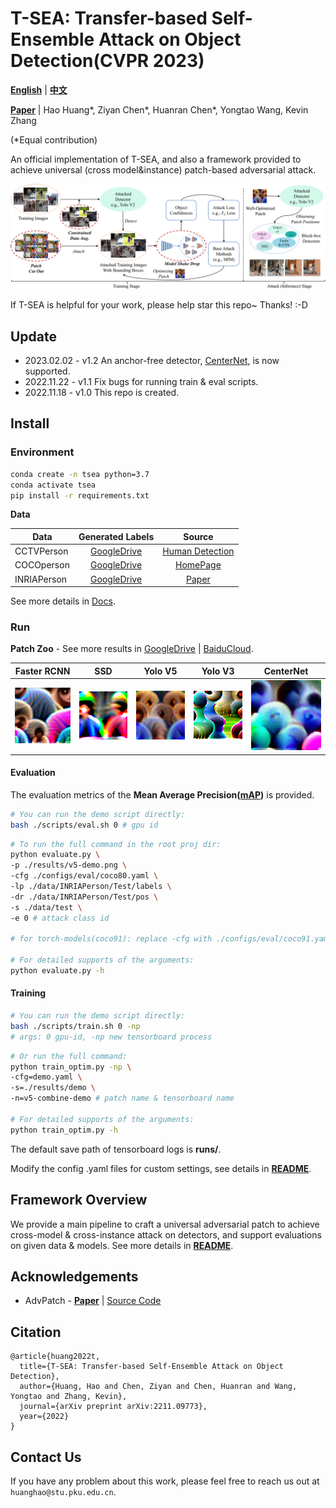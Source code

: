 # T-SEA: Transfer-based Self-Ensemble Attack on Object Detection(CVPR 2023)

[**English**](https://github.com/VDIGPKU/T-SEA/blob/main/README.md)
| [**中文**](https://github.com/VDIGPKU/T-SEA/blob/main/README-cn.md)


[**Paper**](https://arxiv.org/abs/2211.09773)
| Hao Huang*, Ziyan Chen*, Huanran Chen*, Yongtao Wang, Kevin Zhang

(*Equal contribution)

An official implementation of T-SEA, and also a framework provided to achieve universal (cross model&instance) patch-based adversarial attack.


![](readme/pipeline.png)

If T-SEA is helpful for your work, please help star this repo~ Thanks! :-D

## Update
* 2023.02.02 - v1.2 An anchor-free detector, [CenterNet](https://github.com/xingyizhou/CenterNet), is now supported.
* 2022.11.22 - v1.1 Fix bugs for running train & eval scripts.
* 2022.11.18 - v1.0 This repo is created.


## Install
### Environment

```bash
conda create -n tsea python=3.7
conda activate tsea
pip install -r requirements.txt
```

 **Data**

| Data        |                                             Generated Labels                                             |                                              Source                                              |                                            
|-------------|:--------------------------------------------------------------------------------------------------------:|:------------------------------------------------------------------------------------------------:|
| CCTVPerson  |  [GoogleDrive](https://drive.google.com/drive/folders/1R5DDNR0XPvSW-WyuCihDlPHf6C2XXb-o?usp=share_link)  |   [Human Detection](https://www.kaggle.com/datasets/constantinwerner/human-detection-dataset)    |
| COCOperson  |  [GoogleDrive](https://drive.google.com/drive/folders/1zKO6yXllhReiDS04WKkb6JIkxvAW2s_9?usp=share_link)  |                            [HomePage](https://cocodataset.org/#home)                             |
| INRIAPerson |  [GoogleDrive](https://drive.google.com/drive/folders/1zKO6yXllhReiDS04WKkb6JIkxvAW2s_9?usp=share_link)  |               [Paper](https://hal.inria.fr/docs/00/54/85/12/PDF/hog_cvpr2005.pdf)                |

See more details in [Docs](https://github.com/VDIGPKU/T-SEA/blob/main/readme/data.md).


### Run

**Patch Zoo** - See more results in [GoogleDrive](https://drive.google.com/drive/folders/1bGDf5fHVxajexKZUk22OMc5wag_adH-e?usp=share_link) | [BaiduCloud](https://pan.baidu.com/s/1U3L0cOOeUr0RfFf4rSfYmQ?pwd=f946).

| Faster RCNN               | SSD                               | Yolo V5                   | Yolo V3  |CenterNet |
|---------------------------|----------------------------------|--------------------------|:------------:| ----|
| ![](results/faster_rcnn-combine-demo.png) | ![](results/ssd-combine-demo.png) | ![](results/v5-demo.png) | ![](results/v3-combine.png) |![](results/centernet-combine.png) |

#### Evaluation

The evaluation metrics of the **Mean Average Precision([mAP](https://github.com/Cartucho/mAP))** is provided.

```bash
# You can run the demo script directly:
bash ./scripts/eval.sh 0 # gpu id
```

```bash
# To run the full command in the root proj dir:
python evaluate.py \
-p ./results/v5-demo.png \
-cfg ./configs/eval/coco80.yaml \
-lp ./data/INRIAPerson/Test/labels \
-dr ./data/INRIAPerson/Test/pos \
-s ./data/test \
-e 0 # attack class id

# for torch-models(coco91): replace -cfg with ./configs/eval/coco91.yaml

# For detailed supports of the arguments:
python evaluate.py -h
```

#### Training
```bash
# You can run the demo script directly:
bash ./scripts/train.sh 0 -np
# args: 0 gpu-id, -np new tensorboard process
```

```bash
# Or run the full command:
python train_optim.py -np \
-cfg=demo.yaml \
-s=./results/demo \
-n=v5-combine-demo # patch name & tensorboard name

# For detailed supports of the arguments:
python train_optim.py -h
```
The default save path of tensorboard logs is **runs/**.

Modify the config .yaml files for custom settings, see details in [**README**](https://github.com/VDIGPKU/T-SEA/blob/main/configs/README.yaml).


## Framework Overview

We provide a main pipeline to craft a universal adversarial patch to achieve cross-model & cross-instance attack on detectors, 
and support evaluations on given data & models.
See more details in [**README**](https://github.com/VDIGPKU/T-SEA/blob/main/readme/overview.md).

## Acknowledgements

* AdvPatch - [**Paper**](http://openaccess.thecvf.com/content_CVPRW_2019/papers/CV-COPS/Thys_Fooling_Automated_Surveillance_Cameras_Adversarial_Patches_to_Attack_Person_Detection_CVPRW_2019_paper.pdf) 
| [Source Code](https://gitlab.com/EAVISE/adversarial-yolo)

## Citation
```
@article{huang2022t,
  title={T-SEA: Transfer-based Self-Ensemble Attack on Object Detection},
  author={Huang, Hao and Chen, Ziyan and Chen, Huanran and Wang, Yongtao and Zhang, Kevin},
  journal={arXiv preprint arXiv:2211.09773},
  year={2022}
}
```

## Contact Us
If you have any problem about this work, please feel free to reach us out at `huanghao@stu.pku.edu.cn`.
